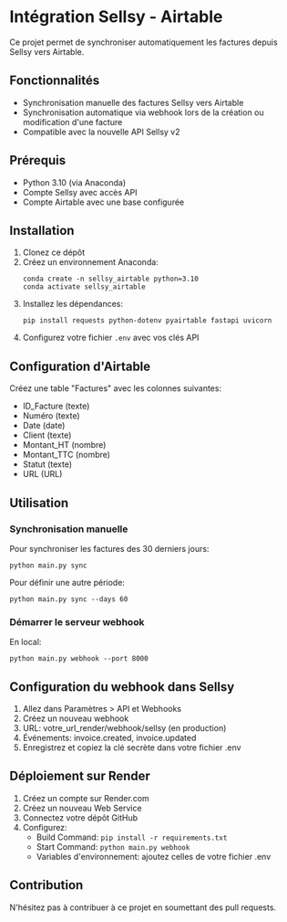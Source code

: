 # Intégration Sellsy - Airtable

Ce projet permet de synchroniser automatiquement les factures depuis Sellsy vers Airtable.

## Fonctionnalités

- Synchronisation manuelle des factures Sellsy vers Airtable
- Synchronisation automatique via webhook lors de la création ou modification d'une facture
- Compatible avec la nouvelle API Sellsy v2

## Prérequis

- Python 3.10 (via Anaconda)
- Compte Sellsy avec accès API
- Compte Airtable avec une base configurée

## Installation

1. Clonez ce dépôt
2. Créez un environnement Anaconda:
   ```
   conda create -n sellsy_airtable python=3.10
   conda activate sellsy_airtable
   ```
3. Installez les dépendances:
   ```
   pip install requests python-dotenv pyairtable fastapi uvicorn
   ```
4. Configurez votre fichier `.env` avec vos clés API

## Configuration d'Airtable

Créez une table "Factures" avec les colonnes suivantes:
- ID_Facture (texte)
- Numéro (texte)
- Date (date)
- Client (texte)
- Montant_HT (nombre)
- Montant_TTC (nombre)
- Statut (texte)
- URL (URL)

## Utilisation

### Synchronisation manuelle

Pour synchroniser les factures des 30 derniers jours:
```
python main.py sync
```

Pour définir une autre période:
```
python main.py sync --days 60
```

### Démarrer le serveur webhook

En local:
```
python main.py webhook --port 8000
```

## Configuration du webhook dans Sellsy

1. Allez dans Paramètres > API et Webhooks
2. Créez un nouveau webhook
3. URL: votre_url_render/webhook/sellsy (en production)
4. Événements: invoice.created, invoice.updated
5. Enregistrez et copiez la clé secrète dans votre fichier .env

## Déploiement sur Render

1. Créez un compte sur Render.com
2. Créez un nouveau Web Service
3. Connectez votre dépôt GitHub
4. Configurez:
   - Build Command: `pip install -r requirements.txt`
   - Start Command: `python main.py webhook`
   - Variables d'environnement: ajoutez celles de votre fichier .env

## Contribution

N'hésitez pas à contribuer à ce projet en soumettant des pull requests.